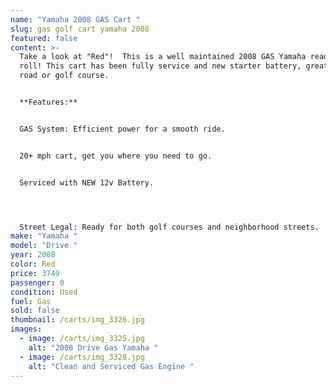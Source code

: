 ```yaml
---
name: "Yamaha 2008 GAS Cart "
slug: gas golf cart yamaha 2008
featured: false
content: >-
  Take a look at "Red"!  This is a well maintained 2008 GAS Yamaha ready to
  roll! This cart has been fully service and new starter battery, great for the
  road or golf course. 


  **Features:**


  GAS System: Efficient power for a smooth ride.


  20+ mph cart, get you where you need to go.


  Serviced with NEW 12v Battery.




  Street Legal: Ready for both golf courses and neighborhood streets.
make: "Yamaha "
model: "Drive "
year: 2008
color: Red
price: 3749
passenger: 0
condition: Used
fuel: Gas
sold: false
thumbnail: /carts/img_3326.jpg
images:
  - image: /carts/img_3325.jpg
    alt: "2008 Drive Gas Yamaha "
  - image: /carts/img_3328.jpg
    alt: "Clean and Serviced Gas Engine "
---
```

